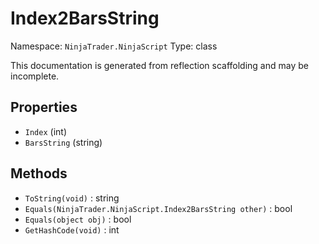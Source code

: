 # Index2BarsString

Namespace: `NinjaTrader.NinjaScript`
Type: class

This documentation is generated from reflection scaffolding and may be incomplete.

## Properties
- `Index` (int)
- `BarsString` (string)

## Methods
- `ToString(void)` : string
- `Equals(NinjaTrader.NinjaScript.Index2BarsString other)` : bool
- `Equals(object obj)` : bool
- `GetHashCode(void)` : int
